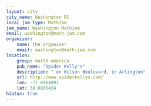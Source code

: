 ```yaml
---
layout: city
city_name: Washington DC
local_jam_type: MathJam
jam_name: Washington MathJam
email: washington@math-jam.com
organiser:
    name: the organiser
    email: washington@math-jam.com
location:
    group: north-america
    pub_name: "Spider Kelly's"
    description: " on Wilson Boulevard, in Arlington"
    url: http://www.spiderkellys.com/
    lon: -77.0964991
    lat: 38.8865434
hiatus: True
---
```

